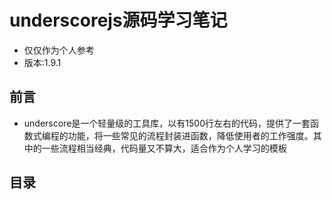 # underscorejs源码学习笔记
+ 仅仅作为个人参考  
+ 版本:1.9.1  
## 前言
+ underscore是一个轻量级的工具库，以有1500行左右的代码，提供了一套函数式编程的功能，将一些常见的流程封装进函数，降低使用者的工作强度。其中的一些流程相当经典，代码量又不算大，适合作为个人学习的模板
## 目录

